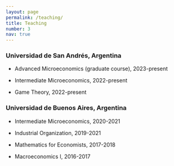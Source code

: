 ```yaml
---
layout: page
permalink: /teaching/
title: Teaching
number: 3
nav: true
---
```


### Universidad de San Andrés, Argentina

* Advanced Microeconomics (graduate course), 2023-present

* Intermediate Microeconomics, 2022-present

* Game Theory, 2022-present


### Universidad de Buenos Aires, Argentina

* Intermediate Microeconomics, 2020-2021

* Industrial Organization, 2019-2021

* Mathematics for Economists, 2017-2018

* Macroeconomics I, 2016-2017